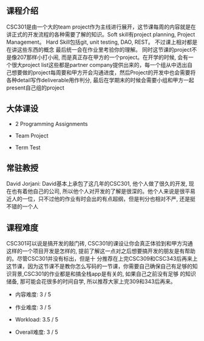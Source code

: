 ## 课程介绍
CSC301是由一个大的team project作为主线进行展开，这节课每周的内容就是在讲正式的开发流程的各种需要了解的知识。Soft skill有project planning, Project Management。 Hard Skill包括git, 
unit testing, DAO, REST。 不过课上相对都是在讲这些东西的概念 最后统一会在作业里考验你的理解。 同时这节课的project不是像207那样小打小闹, 而是真正存在甲方的一个project。在开学的时候,
会有一个很大project list这些都是partner company提供出来的，每一个组从中选出自己想要做的project每周要和甲方开会沟通进度，然后Project的开发中也会需要将各种detail写作deliverable用作判分, 最后在学期末的时候会需要小组和甲方一起present自己组的project

## 大体课设
- 2 Programming Assignments
  
- Team Project
  
- Term Test

## 常驻教授
David Jorjani: David基本上承包了这几年的CSC301, 他个人做了很久的开发, 现在也有着他自己的公司, 所以他个人对开发的了解是很深的。他个人来说是很平易近人的一位，只不过他的作业有时会出的有点超纲，但是判分也相对不严, 还是挺不错的一个人

## 课程难度
CSC301可以说是搞开发的敲门砖, CSC301的课设让你会真正体验到和甲方沟通这样的一个项目开发是怎样的, 提前了解这一点对之后想要搞开发的朋友是有帮助的。尽管CSC301并没有标出，但是十
分推荐在上完CSC309和CSC343后再来上这节课，因为这节课不是教你怎么写码的一节课，你需要自己确保自己有足够的知识背景,CSC301的作业都是和搞全栈app是有关的, 如果自己之前没有足够
的知识储备, 那可能会花很多的时间自学, 所以推荐大家上完309和343后再来。

- 内容难度: 3 / 5

- 作业难度: 3 / 5

- Workload: 3.5 / 5

- Overall难度: 3 / 5

